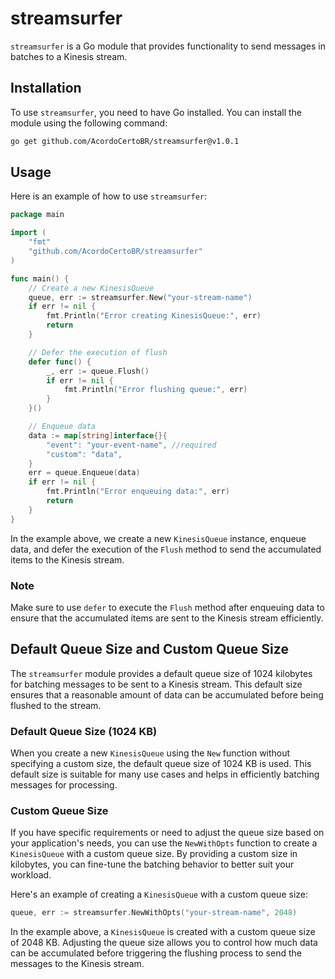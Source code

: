 # streamsurfer

`streamsurfer` is a Go module that provides functionality to send messages in batches to a Kinesis stream.

## Installation

To use `streamsurfer`, you need to have Go installed. You can install the module using the following command:

```bash
go get github.com/AcordoCertoBR/streamsurfer@v1.0.1
```

## Usage

Here is an example of how to use `streamsurfer`:

```go
package main

import (
	"fmt"
	"github.com/AcordoCertoBR/streamsurfer"
)

func main() {
	// Create a new KinesisQueue
	queue, err := streamsurfer.New("your-stream-name")
	if err != nil {
		fmt.Println("Error creating KinesisQueue:", err)
		return
	}

	// Defer the execution of flush
	defer func() {
		_, err := queue.Flush()
		if err != nil {
			fmt.Println("Error flushing queue:", err)
		}
	}()

	// Enqueue data
	data := map[string]interface{}{
		"event": "your-event-name", //required
		"custom": "data",
	}
	err = queue.Enqueue(data)
	if err != nil {
		fmt.Println("Error enqueuing data:", err)
		return
	}
}
```

In the example above, we create a new `KinesisQueue` instance, enqueue data, and defer the execution of the `Flush` method to send the accumulated items to the Kinesis stream.


### Note

Make sure to use `defer` to execute the `Flush` method after enqueuing data to ensure that the accumulated items are sent to the Kinesis stream efficiently.

## Default Queue Size and Custom Queue Size

The `streamsurfer` module provides a default queue size of 1024 kilobytes for batching messages to be sent to a Kinesis stream. This default size ensures that a reasonable amount of data can be accumulated before being flushed to the stream.

### Default Queue Size (1024 KB)

When you create a new `KinesisQueue` using the `New` function without specifying a custom size, the default queue size of 1024 KB is used. This default size is suitable for many use cases and helps in efficiently batching messages for processing.

### Custom Queue Size

If you have specific requirements or need to adjust the queue size based on your application's needs, you can use the `NewWithOpts` function to create a `KinesisQueue` with a custom queue size. By providing a custom size in kilobytes, you can fine-tune the batching behavior to better suit your workload.

Here's an example of creating a `KinesisQueue` with a custom queue size:

```go
queue, err := streamsurfer.NewWithOpts("your-stream-name", 2048)
```

In the example above, a `KinesisQueue` is created with a custom queue size of 2048 KB. Adjusting the queue size allows you to control how much data can be accumulated before triggering the flushing process to send the messages to the Kinesis stream.

